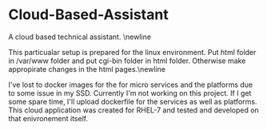 # Cloud-Based-Assistant
A cloud based technical assistant. \newline

This particualar setup is prepared for the linux environment. Put html folder in /var/www folder and put cgi-bin folder in html folder. Otherwise make appropirate changes in the html pages.\newline

I've lost to docker images for the for micro services and the platforms due to some issue in my SSD. Currently I'm not working on this project. If I get some spare time, I'll upload dockerfile for the services as well as platforms. This cloud application was created for RHEL-7 and tested and developed on that enivronement itself.
